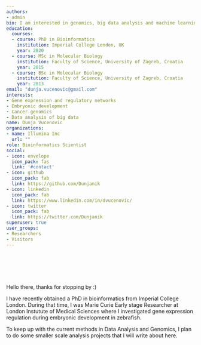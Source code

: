 ```yaml
---
authors:
- admin
bio: I am interested in genomics, big data analysis and machine learning.
education:
  courses:
  - course: PhD in Bioinformatics
    institution: Imperial College London, UK
    year: 2020
  - course: MSc in Molecular Biology
    institution: Faculty of Science, University of Zagreb, Croatia
    year: 2015
  - course: BSc in Molecular Biology
    institution: Faculty of Science, University of Zagreb, Croatia
    year: 2013
email: "dunja.vucenovic@gmail.com"
interests:
- Gene expression and regulatory networks
- Embryonic development
- Cancer genomics
- Data analysis of big data
name: Dunja Vucenovic
organizations:
- name: Illumina Inc
  url: ""
role: Bioinformatics Scientist
social:
- icon: envelope
  icon_pack: fas
  link: '#contact'
- icon: github
  icon_pack: fab
  link: https://github.com/Dunjanik
- icon: linkedin
  icon_pack: fab
  link: https://www.linkedin.com/in/dvucenovic/
- icon: twitter
  icon_pack: fab
  link: https://twitter.com/Dunjanik
superuser: true
user_groups:
- Researchers
- Visitors
---
```

<br/><br/>
<br/><br/>

Hello there, thanks for stopping by :)


I have recently obtained a PhD in bioinformatics from Imperial College London. During that time, I was Marie Curie Early stage Researcher at London Instutute of Medical Sciences where I investigated gene expression regulation during embryonic development in zebrafish. 

To keep up with the current methods in Data Analysis and Genomics, I plan to do some smaller scale analysis projects that I will write about here. 